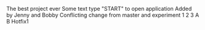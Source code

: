 The best project ever
Some text
type "START" to open application
Added by Jenny and Bobby
Conflicting change from master and experiment
1
2
3
A
B
Hotfix1
